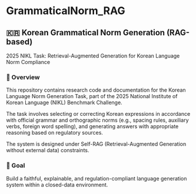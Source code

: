 # GrammaticalNorm_RAG

## **🇰🇷 Korean Grammatical Norm Generation (RAG-based)**
2025 NIKL Task: Retrieval-Augmented Generation for Korean Language Norm Compliance

### 🧾 Overview

This repository contains research code and documentation for the Korean Language Norm Generation Task,
part of the 2025 National Institute of Korean Language (NIKL) Benchmark Challenge.

The task involves selecting or correcting Korean expressions in accordance with official grammar and orthographic norms (e.g., spacing rules, auxiliary verbs, foreign word spelling), and generating answers with appropriate reasoning based on regulatory sources.

The system is designed under Self-RAG (Retrieval-Augmented Generation without external data) constraints.


### 🏁 Goal

Build a faithful, explainable, and regulation-compliant language generation system
within a closed-data environment.
